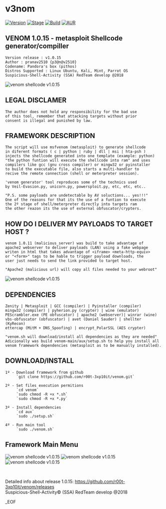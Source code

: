 # v3nom
[![Version](https://img.shields.io/badge/VENOM-1.0.15-brightgreen.svg?maxAge=259200)]()
[![Stage](https://img.shields.io/badge/Release-Stable-brightgreen.svg)]()
[![Build](https://img.shields.io/badge/Supported_OS-Linux-orange.svg)]()
[![AUR](https://img.shields.io/aur/license/yaourt.svg)]()

## VENOM 1.0.15 - metasploit Shellcode generator/compiller
    Version release : v1.0.15
    Author : pranav2510 {p3@n@v2510}
    Codename: Pandora's box (pithos)
    Distros Supported : Linux Ubuntu, Kali, Mint, Parrot OS
    Suspicious-Shell-Activity (SSA) RedTeam develop @2018

![venom shellcode v1.0.15](http://i.cubeupload.com/bYQJc8.png)


## LEGAL DISCLAMER
    The author does not hold any responsibility for the bad use
    of this tool, remember that attacking targets without prior
    consent is illegal and punished by law.



## FRAMEWORK DESCRIPTION
    The script will use msfvenom (metasploit) to generate shellcode
    in diferent formats ( c | python | ruby | dll | msi | hta-psh )
    injects the shellcode generated into one template (example: python)
    "the python funtion will execute the shellcode into ram" and uses
    compilers like gcc (gnu cross compiler) or mingw32 or pyinstaller
    to build the executable file, also starts a multi-handler to
    recive the remote connection (shell or meterpreter session).

    'venom generator' tool reproduces some of the technics used
    by Veil-Evasion.py, unicorn.py, powersploit.py, etc, etc, etc..

    "P.S. some payloads are undetectable by AV soluctions... yes!!!"
    One of the reasons for that its the use of a funtion to execute
    the 2º stage of shell/meterpreter directly into targets ram
    the other reazon its the use of external obfuscator/crypters.


## HOW DO I DELIVER MY PAYLOADS TO TARGET HOST ?
    venom 1.0.11 (malicious_server) was build to take advantage of
    apache2 webserver to deliver payloads (LAN) using a fake webpage
    writen in html that takes advantage of <iframe> <meta-http-equiv>
    or "<form>" tags to be hable to trigger payload downloads, the
    user just needs to send the link provided to target host.

    "Apache2 (malicious url) will copy all files needed to your webroot"

![venom shellcode v1.0.15](http://i.cubeupload.com/nvmSq3.png)


## DEPENDENCIES
    Zenity | Metasploit | GCC (compiler) | Pyinstaller (compiler)
    mingw32 (compiler) | pyherion.py (crypter) | wine (emulator)
    PEScrambler.exe (PE obfuscator) | apache2 (webserver)| winrar (wine)
    vbs-obfuscator (obfuscator) | avet (Daniel Sauder) | shellter (KyRecon)
    ettercap (MitM + DNS_Spoofing) | encrypt_PolarSSL (AES crypter)

    "venom.sh will download/install all dependencies as they are needed"
    Adicionally was build venom-main/aux/setup.sh to help you install all
    venom framework dependencies (metasploit as to be manually installed).


## DOWNLOAD/INSTALL
    1º - Download framework from github
         `git clone https://github.com/r00t-3xp10it/venom.git`

    2º - Set files execution permitions
         `cd venom`
         `sudo chmod -R +x *.sh`
         `sudo chmod -R +x *.py`

    3º - Install dependencies
         `cd aux`
         `sudo ./setup.sh`

    4º - Run main tool
         `sudo ./venom.sh`


## Framework Main Menu
![venom shellcode v1.0.15](http://i.cubeupload.com/YzUcgT.png)
![venom shellcode v1.0.15](http://i.cubeupload.com/cVldOV.png)
![venom shellcode v1.0.15](http://i.cubeupload.com/lluvPu.png)



<br />

Detailed info about release 1.0.15: https://github.com/r00t-3xp10it/venom/releases<br />
Suspicious-Shell-Activity© (SSA) RedTeam develop @2018

_EOF


